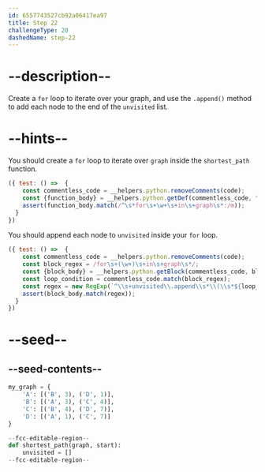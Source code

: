 ```yaml
---
id: 6557743527cb92a06417ea97
title: Step 22
challengeType: 20
dashedName: step-22
---
```


# --description--

Create a `for` loop to iterate over your graph, and use the `.append()` method to add each node to the end of the `unvisited` list.

# --hints--

You should create a `for` loop to iterate over `graph` inside the `shortest_path` function.

```js
({ test: () =>  {
    const commentless_code = __helpers.python.removeComments(code);
    const {function_body} = __helpers.python.getDef(commentless_code, "shortest_path");    
    assert(function_body.match(/^\s*for\s+\w+\s+in\s+graph\s*:/m));
  }
})
```

You should append each node to `unvisited` inside your `for` loop.

```js
({ test: () =>  {
    const commentless_code = __helpers.python.removeComments(code);
    const block_regex = /for\s+(\w+)\s+in\s+graph\s*/;
    const {block_body} = __helpers.python.getBlock(commentless_code, block_regex);
    const loop_condition = commentless_code.match(block_regex);
    const regex = new RegExp(`^\\s+unvisited\\.append\\s*\\(\\s*${loop_condition[1]}\\s*\\)`, "m");
    assert(block_body.match(regex));
  }
})
```

# --seed--

## --seed-contents--

```py
my_graph = {
    'A': [('B', 3), ('D', 1)],
    'B': [('A', 3), ('C', 4)],
    'C': [('B', 4), ('D', 7)],
    'D': [('A', 1), ('C', 7)]
}

--fcc-editable-region--
def shortest_path(graph, start):
    unvisited = []
--fcc-editable-region--
```
